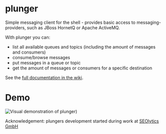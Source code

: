 plunger
=======

Simple messaging client for the shell - provides basic access to messaging-providers, such as JBoss HornetQ or Apache ActiveMQ.

With plunger you can:
- list all available queues and topics (including the amount of messages and consumers)
- consume/browse messages
- put messages in a queue or topic
- get the amount of messages or consumers for a specific destination


See the [full documentation in the wiki](https://github.com/d8bitr/plunger/wiki).

Demo
====
![Visual demonstration of plunger)](https://github.com/d8bitr/plunger/raw/master/plunger-support/tty-plunger.gif)

Acknowledgement: plungers development started during work at [SEOlytics GmbH](http://www.seolytics.com)
